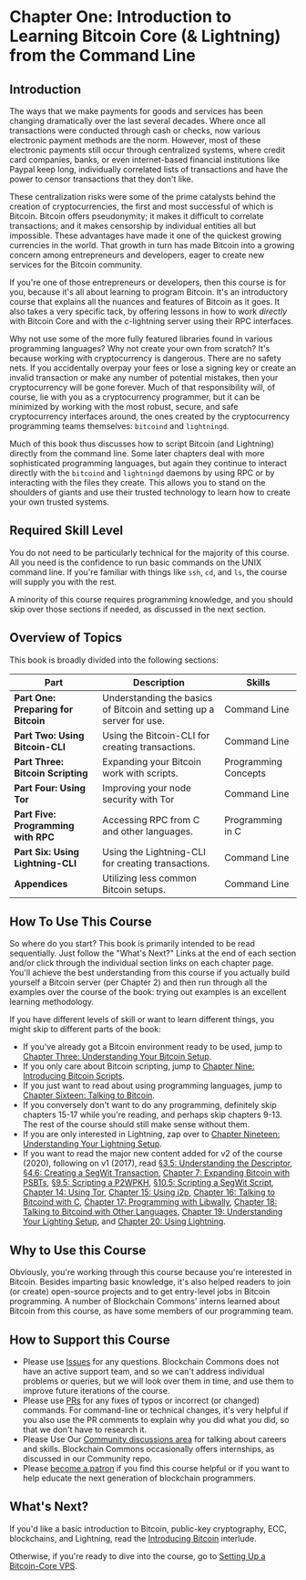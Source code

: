# Chapter One: Introduction to Learning Bitcoin Core (& Lightning) from the Command Line

## Introduction

The ways that we make payments for goods and services has been changing dramatically over the last several decades. Where once all transactions were conducted through cash or checks, now various electronic payment methods are the norm. However, most of these electronic payments still occur through centralized systems, where credit card companies, banks, or even internet-based financial institutions like Paypal keep long, individually correlated lists of transactions and have the power to censor transactions that they don't like.

These centralization risks were some of the prime catalysts behind the creation of cryptocurrencies, the first and most successful of which is Bitcoin. Bitcoin offers pseudonymity; it makes it difficult to correlate transactions; and it makes censorship by individual entities all but impossible. These advantages have made it one of the quickest growing currencies in the world. That growth in turn has made Bitcoin into a growing concern among entrepreneurs and developers, eager to create new services for the Bitcoin community.

If you're one of those entrepreneurs or developers, then this course is for you, because it's all about learning to program Bitcoin. It's an introductory course that explains all the nuances and features of Bitcoin as it goes. It also takes a very specific tack, by offering lessons in how to work _directly_ with Bitcoin Core and with the c-lightning server using their RPC interfaces.

Why not use some of the more fully featured libraries found in various programming languages? Why not create your own from scratch? It's because working with cryptocurrency is dangerous. There are no safety nets. If you accidentally overpay your fees or lose a signing key or create an invalid transaction or make any number of potential mistakes, then your cryptocurrency will be gone forever. Much of that responsibility will, of course, lie with you as a cryptocurrency programmer, but it can be minimized by working with the most robust, secure, and safe cryptocurrency interfaces around, the ones created by the cryptocurrency programming teams themselves: ``bitcoind`` and ``lightningd``.

Much of this book thus discusses how to script Bitcoin (and Lightning) directly from the command line. Some later chapters deal with more sophisticated programming languages, but again they continue to interact directly with the ``bitcoind`` and ``lightningd`` daemons by using RPC or by interacting with the files they create. This allows you to stand on the shoulders of giants and use their trusted technology to learn how to create your own trusted systems.

## Required Skill Level

You do not need to be particularly technical for the majority of this course. All you need is the confidence to run basic commands on the UNIX command line. If you're familiar with things like `ssh`, `cd`, and `ls`, the course will supply you with the rest.

A minority of this course requires programming knowledge, and you should skip over those sections if needed, as discussed in the next section. 

## Overview of Topics

This book is broadly divided into the following sections:

| Part | Description | Skills |
|-------|---------|---------|
| **Part One: Preparing for Bitcoin** | Understanding the basics of Bitcoin and setting up a server for use. | Command Line | 
| **Part Two: Using Bitcoin-CLI** | Using the Bitcoin-CLI for creating transactions. | Command Line |
| **Part Three: Bitcoin Scripting** | Expanding your Bitcoin work with scripts. | Programming Concepts |
| **Part Four: Using Tor** | Improving your node security with Tor | Command Line |
| **Part Five: Programming with RPC** | Accessing RPC from C and other languages. | Programming in C |
| **Part Six: Using Lightning-CLI** | Using the Lightning-CLI for creating transactions. | Command Line |
| **Appendices** | Utilizing less common Bitcoin setups. | Command Line |

## How To Use This Course

So where do you start? This book is primarily intended to be read sequentially. Just follow the "What's Next?" Links at the end of each section and/or click through the individual section links on each chapter page. You'll achieve the best understanding from this course if you actually build yourself a Bitcoin server (per Chapter 2) and then run through all the examples over the course of the book: trying out examples is an excellent learning methodology.

If you have different levels of skill or want to learn different things, you might skip to different parts of the book:

* If you've already got a Bitcoin environment ready to be used, jump to [Chapter Three: Understanding Your Bitcoin Setup](03_0_Understanding_Your_Bitcoin_Setup.md).
* If you only care about Bitcoin scripting, jump to [Chapter Nine: Introducing Bitcoin Scripts](09_0_Introducing_Bitcoin_Scripts.md).
* If you just want to read about using programming languages, jump to [Chapter Sixteen: Talking to Bitcoin](16_0_Talking_to_Bitcoind.md).
* If you conversely don't want to do any programming, definitely skip chapters 15-17 while you're reading, and perhaps skip chapters 9-13. The rest of the course should still make sense without them.
* If you are only interested in Lightning, zap over to [Chapter Nineteen: Understanding Your Lightning Setup](19_0_Understanding_Your_Lightning_Setup.md).
* If you want to read the major new content added for v2 of the course (2020), following on v1 (2017), read [§3.5: Understanding the Descriptor](03_5_Understanding_the_Descriptor.md), [§4.6: Creating a SegWit Transaction](04_6_Creating_a_Segwit_Transaction.md), [Chapter 7: Expanding Bitcoin with PSBTs](07_0_Expanding_Bitcoin_Transactions_PSBTs.md), [§9.5: Scripting a P2WPKH](09_5_Scripting_a_P2WPKH.md), [§10.5: Scripting a SegWit Script](10_5_Scripting_a_Segwit_Script.md), [Chapter 14: Using Tor](14_0_Using_Tor.md), [Chapter 15: Using i2p](15_0_Using_i2p.md), [Chapter 16: Talking to Bitcoind with C](16_0_Talking_to_Bitcoind.md), [Chapter 17: Programming with Libwally](17_0_Programming_with_Libwally.md), [Chapter 18: Talking to Bitcoind with Other Languages](18_0_Talking_to_Bitcoind_Other.md), [Chapter 19: Understanding Your Lighting Setup](19_0_Understanding_Your_Lightning_Setup.md), and [Chapter 20: Using Lightning](20_0_Using_Lightning.md).

## Why to Use this Course

Obviously, you're working through this course because you're interested in Bitcoin. Besides imparting basic knowledge, it's also helped readers to join (or create) open-source projects and to get entry-level jobs in Bitcoin programming. A number of Blockchain Commons' interns learned about Bitcoin from this course, as have some members of our programming team.

## How to Support this Course

* Please use [Issues](https://github.com/BlockchainCommons/Learning-Bitcoin-from-the-Command-Line/issues) for any questions. Blockchain Commons does not have an active support team, and so we can't address individual problems or queries, but we will look over them in time, and use them to improve future iterations of the course.
* Please use [PRs](https://github.com/BlockchainCommons/Learning-Bitcoin-from-the-Command-Line/pulls) for any fixes of typos or incorrect (or changed) commands. For command-line or technical changes, it's very helpful if you also use the PR comments to explain why you did what you did, so that we don't have to research it.
* Please Use Our [Community discussions area](https://github.com/BlockchainCommons/Community/discussions) for talking about careers and skills. Blockchain Commons occasionally offers internships, as discussed in our Community repo.
* Please [become a patron](https://github.com/sponsors/BlockchainCommons) if you find this course helpful or if you want to help educate the next generation of blockchain programmers.

## What's Next?

If you'd like a basic introduction to Bitcoin, public-key cryptography, ECC, blockchains, and Lightning, read the [Introducing Bitcoin](01_1_Introducing_Bitcoin.md) interlude. 

Otherwise, if you're ready to dive into the course, go to [Setting Up a Bitcoin-Core VPS](02_0_Setting_Up_a_Bitcoin-Core_VPS.md).
